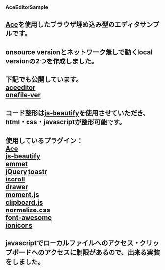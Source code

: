### AceEditorSample  
[Ace](https://ace.c9.io/#nav=about)を使用したブラウザ埋め込み型のエディタサンプルです。  
-----
onsource versionとネットワーク無しで動くlocal versionの2つを作成しました。  
-----
下記でも公開しています。  
[aceeditor](http://stdeclipce.webcrow.jp/aceeditor.html)  
[onefile-ver](http://stdeclipce.webcrow.jp/aceeditor-onefile-ver.html)  
----
コード整形は[js-beautify](https://github.com/beautify-web/js-beautify)を使用させていただき、html・css・javascriptが整形可能です。  
-----
使用しているプラグイン：  
[Ace](https://ace.c9.io/#nav=about)  
[js-beautify](https://github.com/beautify-web/js-beautify)  
[emmet](http://emmet.io/)  
[jQuery](https://jquery.com/)
[toastr](https://github.com/CodeSeven/toastr)  
[iscroll](http://iscrolljs.com/)  
[drawer](http://git.blivesta.com/drawer/)  
[moment.js](http://momentjs.com/)  
[clipboard.js](https://clipboardjs.com/)  
[normalize.css](https://necolas.github.io/normalize.css/)  
[font-awesome](http://fontawesome.io/)  
[ionicons](http://ionicons.com/)  
-----
javascriptでローカルファイルへのアクセス・クリップボードへのアクセスに制限があるので、出来る実装をしました。  
-----
